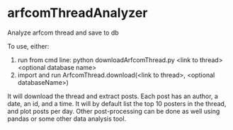 # arfcomThreadAnalyzer
Analyze arfcom thread and save to db

To use, either:
1) run from cmd line: python downloadArfcomThread.py \<link to thread> \<optional database name>
2) import and run ArfcomThread.download(\<link to thread>, \<optional databaseName>)

It will download the thread and extract posts. Each post has an author, a date, an id, and a time. It will by default list the top 10 posters in the thread, and plot posts per day. Other post-processing can be done as well using pandas or some other data analysis tool.
